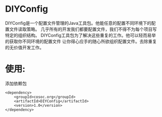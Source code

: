 # DIYConfig
DIYConfig是一个配置文件管理的Java工具包。他能任意的配置不同环境下的配置文件读取策略。
几乎所有的开发我们都要配置文件，我们不得不为每个项目写特定的组织结构。
DIYConfig工具包为了解决这些重复的工作。他可以轻而易举的获取你不同环境的配置文件
让你得心应手的随心所欲组织配置文件。去除重复的无价值开发工作。
# 使用:
添加依赖包
```
<dependency>
	<groupId>cosoc.org</groupId>
	<artifactId>DIYConfig</artifactId>
	<version>1.0</version>
</dependency>
```

